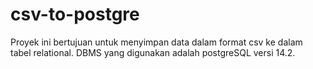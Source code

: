 # csv-to-postgre
Proyek ini bertujuan untuk menyimpan data dalam format csv ke dalam tabel relational. DBMS yang digunakan adalah postgreSQL versi 14.2.
